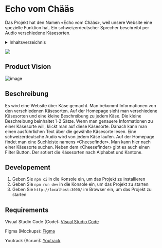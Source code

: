 # Echo vom Chääs
Das Projekt hat den Namen «Echo vom Chääs», weil unsere Website eine spezielle Funktion hat. Ein schweizerdeutscher Sprecher beschreibt per Audio verschiedene Käsesorten. 



<!-- TABLE OF CONTENTS -->
<details>
  <summary>Inhaltsverzeichnis</summary>
  <ol>
    <li>
      <a href="#product-vision">Product Vision</a>
    </li>
    <li>
      <a href="#beschreibung">Beschreibung</a>
    </li>
        <li>
      <a href="#requirements">Requirements</a>
    </li>
  </ol>
</details>

<p align="left">
    <a href="[https://github.com/badges/shields/graphs/contributors](https://github.com/FlurinBruehwiler/sEchoVomChaes/graphs/contributors)" alt="Contributors">
        <img src="https://img.shields.io/github/contributors/badges/shields" /></a>
        
   

## Product Vision
![image](https://user-images.githubusercontent.com/91938823/189829866-cc821e04-f6a4-4172-836f-1b0d3e893943.png)

## Beschreibung
Es wird eine Website über Käse gemacht. Man bekommt Informationen von den verschiedenen Käsesorten. Auf der Homepage sieht man verschiedene Käsesorten und eine kleine Beschreibung zu jedem Käse. Die kleine Beschreibung beinhaltet 1-2 Sätze. Wenn man genauere Informationen zu einer Käsesorte will, klickt man auf diese Käsesorte. Danach kann man einen ausführlichen Text über die gewählte Käsesorte lesen. Eine schweizerdeutsche Audio wird von jedem Käse laufen. Auf der Homepage findet man eine Suchleiste namens «Cheesefinder». Man kann hier nach einer Käsesorte suchen. Neben dem «Cheesefinder» gibt es auch einen Filter Button. Der sotiert die Käsesorten nach Alphabet und Kantone. 
  
## Developement
1. Geben Sie `npm ci` in die Konsole ein, um das Projekt zu installieren
2. Geben Sie `npm run dev` in die Konsole ein, um das Projekt zu starten
3. Geben Sie `http://localhost:3000/` im Browser ein, um das Projekt zu starten

## Requirements
<p>Visual Studio Code (Code): <a href="https://code.visualstudio.com/" target="_blank">Visual Studio Code</a></p>
<p>Figma (Mockups): <a href="https://www.figma.com/" target="_blank">Figma</a></p>
<p>Youtrack (Scrum): <a href="https://www.jetbrains.com/youtrack/" target="_blank">Youtrack</a></p>
